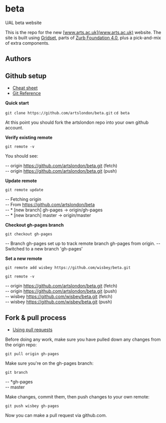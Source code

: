 beta
====

UAL beta website

This is the repo for the new [www.arts.ac.uk](www.arts.ac.uk) website.
The site is built using [Gridset](http://gridsetapp.com), parts of [Zurb Foundation 4.0](http://foundation.zurb.com/), plus a pick-and-mix of extra components.

Authors
------------


Github setup
------------

* [Cheat sheet](http://rogerdudler.github.com/git-guide/files/git_cheat_sheet.pdf)
* [Git Reference](http://gitref.org/index.html) 

**Quick start**

`git clone https://github.com/artslondon/beta.git`
`cd beta`

At this point you should fork the artslondon repo into your own github account.

**Verify existing remote**

`git remote -v`

You should see:

-- origin	https://github.com/artslondon/beta.git (fetch)  
-- origin	https://github.com/artslondon/beta.git (push)  

**Update remote**

`git remote update`

-- Fetching origin  
-- From https://github.com/artslondon/beta  
-- * [new branch]      gh-pages   -> origin/gh-pages  
-- * [new branch]      master     -> origin/master  

**Checkout gh-pages branch**

`git checkout gh-pages`

-- Branch gh-pages set up to track remote branch gh-pages from origin.
-- Switched to a new branch 'gh-pages'

**Set a new remote**

`git remote add wisbey https://github.com/wisbey/beta.git`

`git remote -v`

-- origin	https://github.com/artslondon/beta.git (fetch)  
-- origin	https://github.com/artslondon/beta.git (push)  
-- wisbey	https://github.com/wisbey/beta.git (fetch)  
-- wisbey	https://github.com/wisbey/beta.git (push)  


Fork & pull process
-------------------

* [Using pull requests](https://help.github.com/articles/using-pull-requests)

Before doing any work, make sure you have pulled down any changes from the origin repo:

`git pull origin gh-pages`

Make sure you're on the gh-pages branch:

`git branch`

-- *gh-pages  
-- master

Make changes, commit them, then push changes to your own remote:

`git push wisbey gh-pages`

Now you can make a pull request via github.com.

